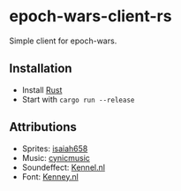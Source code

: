 # epoch-wars-client-rs
Simple client for epoch-wars.

## Installation

 * Install [Rust](https://rustup.rs)
 * Start with `cargo run --release`

## Attributions

 * Sprites: [isaiah658](https://opengameart.org/content/isaiah658s-pixel-pack-1)
 * Music: [cynicmusic](https://opengameart.org/content/town-theme-rpg)
 * Soundeffect: [Kennel.nl](https://opengameart.org/content/50-rpg-sound-effects)
 * Font: [Kenney.nl](https://opengameart.org/content/kenney-fonts)

